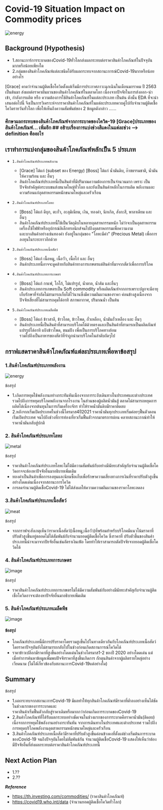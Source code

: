 # Covid-19 Situation Impact on Commodity prices
![energy](https://github.com/bsssgrace/5001-mini-project/assets/114140787/56441409-ee52-470d-a8fa-41b8c24e0c69)

## Background (Hypothesis)
  - 1.สถานะการ์การระบาดของCovid-19ทั่วโลกส่งผลกระทบต่อราคาสินค้าโภคภัณฑ์ในปัจจุบันมากหรือน้อยเพียงใด
  - 2.กลุ่มของสินค้าโภคภัณฑ์แต่ละชนิดได้รับผลกระทบจากสถานะการณ์Covid-19มากหรือน้อยอย่างไร

[Grace] คาดว่าจำนวนผู้ติดเชื้อโควิดตั้งแต่เริ่มมีการประกาศภาวะฉุกเฉินในเดือนมกราคม ปี 2563 เป็นต้นมา ส่งผลต่อราคาผันผวนของสินค้าโภคภัณฑ์ในตลาดโลก เนื่องจากปัจจัยในการส่งออก-นำเข้า, กำลังการผลิต หรือ ความต้องการใช้สินค้าโภคภัณฑ์ในแต่ละประเภท เป็นต้น
ดังนั้น EDA ที่จะนำเสนอต่อไปนี้ จึงเป็นการวิเคราะห์จากราคาสินค้าโภคภัณฑ์ในแต่ละประเภทควบคู่ไปกับจำนวนผู้ติดเชื้อโควิดรายวันทั่วโลก เพื่อให้เห็นถึงความสัมพันธ์ของ 2 ข้อมูลดังกล่าว ......
  
### ศึกษาผลกระทบของสินค้าโภคภัณฑ์จากการะบาดของโควิด-19 [Grace]ประเภทของสินค้าโภคภัณฑ์... เพิ่มอีก ## อธิาบเรื่องการแบ่งช่วงสีแดงในแต่ละช่วง --> definition คืออะไร
## เราทำการแบ่งกลุ่มของสินค้าโภคภัณฑ์หลักเป็น 5 ประเภท 
- `1.สินค้าโภคภัณฑ์ประเภทพลังงาน`
  - [Grace] ได้แก่ (subset ของ Energy) [Boss] ได้แก่ น้ำมันดิบ, ก๊าซธรรมชาติ, น้ำมันให้ความร้อน และ อื่นๆ
  - สินค้าโภคภัณฑ์ประเภทนี้เป็นสินค้าที่มีปริมาณความต้องการเป็นจำนวนมาก เพราะ เป็นปัจจัยสำคัญต่อระบบขนส่งขนาดใหญ่ทั่วโลก และยังเป็นสินค้าหลักในการผลิด 
    พลังงานและความร้อนแก่อุตสาหกรรมหนักขนาดใหญ่และครัวเรือน
    
- `2.สินค้าโภคภัณฑ์ประเภทโลหะ`
  - [Boss] ได้แก่ ดีบุก, ตะกั่ว, อะลุมิเนียม, เงิน, ทองคำ, นิกเกิล, สังกะสี, พาลาเดียม และ อื่นๆ
  - สินค้าโภคภัณฑ์ประเภทนี้ใช้เป็นวัตถุดิบในหลายอุตสาหกรรมหนัก ไม่ว่าจะเป็นอุตสาหกรรมเครื่องใช้ไฟฟ้าหรืออุปกรณ์อิเล็กทรอนิกส์จนไปถึงอุตสาหกรรมเพื่อความงาม  
    และบางสินค้าอย่างเช่นทองคำ ยังอยู่ในกลุ่มของ "โลหะมีค่า" (Precious Metal) เพื่อการลงทุนในระยะยาวอีกด้วย
    
- `3.สินค้าโภคภัณฑ์ประเภทเนื้อสัตว์`
  - [Boss] ได้แก่ เนื้อหมู, เนื้อวัว, เนื้อไก่ และ อื่นๆ
  - สินค้าประเภทนี้อาจจะดูคล้ายกับสินค้าทางการเกษตรแต่สินค้าที่มาจากสัตว์เพื่อการบริโภค
   
- `4.สินค้าโภคภัณฑ์ประเภทการเกษตร`
  - [Boss] ได้แก่ กาแฟ, โกโก้, ไม่แปรรูป, น้ำตาล, น้ำส้ม และอื่นๆ
  - สินค้าประเภทการเกษตรเป็น Soft commodity หรือผลิตภัณฑ์จากการเพราะปลูกจะมีอายุเก็บรักษาที่จำกัดไม่สามารถเก็บได้ไว้นานซึ่งมีความผันผวนของราคา
    ค่อนข้างสูงเนื่องจากปัจจัยเสี่ยงที่ไม่สามารถคุมได้อาทิ สภาพอากาศ, ปริมาณน้ำ เป็นต้น
     
- `5.สินค้าโภคภัณฑ์ประเภทเมล็ดพืช`
  - [Boss] ได้แก่ ข้าวสาลี, ข้าวโอต, ข้าวโพด, ถั่วเหลือง, น้ำมันถั่วเหลือง และ อื่นๆ
  - สินค้าประเภทนี้เป็นสินค้าที่สามารถบริโภคได้ด้วยตรงและเป็นสินค้าที่สามารถเป็นผลิตภัณฑ์แปรรูปได้อาทิ แป้งข้าวโพด, ขนมปัง เพื่อเป็นการบริโภคทางอ้อม        
    รวมไปถึงเป็นอาหารของสัตว์ที่จำถูกนำมาบริโภคในลำดับถัดๆไป

## กราฟแสดราคาสินค้าโภคภัณฑ์แต่ละประเภทเพื่อหาข้อสรุป
### 1.สินค้าโภคภัณฑ์ประเภทพลังงาน

![energy](https://github.com/bsssgrace/5001-mini-project/assets/114140787/56441409-ee52-470d-a8fa-41b8c24e0c69)

  ข้อสรุป
  - 1.เกิดการหยุดใช้พลังงานอย่างกระทันหันเนืองจากการระงับเดินทางในประเทศและต่างประเทศรวมไปถึงการหยุดบริโภคพลังงานจากโรงงาน ในส่วนของผู้ผลิตน้ำมันสู้ 
    ตลาดไม่สามารถหยุดการผลิตได้เนื่องจากต้นทุนในการเริ่มเครื่องจักร ทำให้ราคน้ำมันดิบมีราคาติดลบ
  - 2.หลังจากเริ่มเปิดประเทศในช่วงนี้ไตรมาส4ปี2021 ราคาน้ำมันทุกประเภทเริ่มค่อยๆฟื้นตัวตอนเริ่มเปิดประเทศ จนไปถึงช่วงที่การท่องเที่ยวเริ่มฟื้นตัวจากมาตรการผ่อน 
    คลายสถานะกาณ์ทำให้ราคาน้ำมันกลับสู่ปกติ
    
### 2. สินค้าโภคภัณฑ์ประเภทโลหะ

![metal](https://github.com/bsssgrace/5001-mini-project/assets/114140787/cf81e1c7-e15a-4ce3-a478-4cd06623f2f3)

  ข้อสรุป
  - ราคาสินค้าโภคภัณฑ์ประเภทโลหะไม่ได้มีความสัมพันธ์กับอย่างมีนัยยะสำคัญกับจำนวนผู้ติดเชื่อโควิดอาจจะต้องหาปัจจัยอื่นมาอธิบายเพิ่มเติม
  - ทองคำเป็นสินค้าเพื่อการลงทุนและนิยมซื้อเก็บเพื่อรักษาความเสี่ยงทางการเงินที่ราคาปรับตัวสูงขึ้นอย่างโดดเด่นเนื่องจากสถานะการโควิด
  - การลดจำนวนผู้ติดเชื้อCovid-19 ไม่ได้ส่งผลให้ความความผันผวนของราคาโลหะลดลง 

### 3.สินค้าโภคภัณฑ์ประเภทเนื้อสัตว์

![meat](https://github.com/bsssgrace/5001-mini-project/assets/114140787/63a1a9f9-f8eb-40a6-889a-1a1d173630ee)

  ข้อสรุป
  - จากกราฟจะสังเกตุเห็นว่าราคาเนื้อสัตว์(เนื้อหมู,เนื้อวัว)ที่พร้อมสำหรับบริโภคมีแนวโน้มราคาที่ปรับตัวสูงขึ้นอยู่ตลอดไม่ได้สัมพันธ์กับจำนวนยอดผู้ติดเชื้อโควิด ซึ่งราคาที่ 
    ปรับตัวขึ้นของสินค้าประเภทนี้น่าจะมาจากปัยจัยอื่นเช่นอัตราเงินเฟ้อ โดยทำให้เราสามารถตัดปัจจัยจากยอดผู้ติดเชื่อโควิดได้ 

### 4. สินค้าโภคภัณฑ์ประเภทการเกษตร

![image](https://github.com/bsssgrace/5001-mini-project/assets/117662533/e2722d68-8b64-4170-bfe1-71289e538451)


  ข้อสรุป
  - ราคาสินค้าโภคภัณฑ์ประเภทการเกษตรไม่ได้มีความสัมพันธ์กับอย่างมีนัยยะสำคัญกับจำนวนผู้ติดเชื่อโควิดอาจจะต้องหาปัจจัยอื่นมาอธิบายเพิ่มเติม

### 5. สินค้าโภคภัณฑ์ประเภทเมล็ดพืช

![image](https://github.com/bsssgrace/5001-mini-project/assets/117662533/8951642b-ca9d-430d-9628-a82b070bc5b0)

  #### ข้อสรุป
  - โภคภัณฑ์ประเภทนี้มีการปรับราคาโดยรวมสูงขึ้นไปในทางเดียวกันกับโภคภัณฑ์ประเภทเนื้อสัตว์โดยราคาปัจจุบันยังไม่สามารถกลับไปในช่วงก่อนเกิดสถานการณ์โควิดได้
  - ราคาข้าวเปลือกมีราคาที่สูงขึ้นอย่างโดดเด่นในช่วงไตรมาส1-2 ของปี 2020 อย่างโดดเด่น แต่เมื่อทำการค้นหาข้อมูลเพิ่มพบปัจจัยราคาที่สูงขึ้นเกิดการ 
    กักตุนสินค้าจากผู้ผลิตรายใหญ่อย่างเวียดนาม (ไม่ได้เ้กี่ยวข้องกับสถานะการCovid-19แต่อย่างใด)

## Summary
  ข้อสรุป
  - 1.ผลกระทบจากสถานะการCovid-19 มีผลทำให้ทุกสินค้าโภคภัณฑ์มีราคาที่ต่ำลงอย่างเห็นได้ชัดในช่วงแรกของการระบาดและ                            
      ราคาสินค้าเริ่มฟื้นตัวกลับสู่ราคาเดิมหรือมากกว่าก่อนเกิดการระบาดของCovid-19
  - 2.สินค้าโภคภัณฑ์ที่ได้รับผลกระทบอย่างชัดเจนในช่วงแรกของการระบาดคือราคาน้ำมัน(ติดลบ) เนื่อจากการหยุดใช้พลังงานอย่างกระทันหัน
      จากการเดินทางในประเทศและต่างประเทศ รวมไปถึงการหยุดบริโภคพลังงานอุตสาหกรรมหนักขนาดใหญ่และครัวเรือน
  - 3.สินค้าโภคภัณฑ์ประเภทเนื้อสัตว์มีราคาที่ปรับตัวสูงขึ้นค่อนข้างคงที่ตั้งแต่ช่วงเริ่มต้นการระบาดของCovid-19 จนถึงปัจจุบันโดยไม่สัมพันธ์กัน
      จำนวนผู้ติดเชื้อCovid-19 แสดงให้เห็นว่าต้องมีปัจจัยอื่นที่ส่งผลกระทบต่อราคาสินค้าโภคภัณฑ์ประเภทนี้

## Next Action Plan
  - 1.??
  - 2.??
               
***Reference***
  - https://th.investing.com/commodities/ (ราคาสินค้าโภคภัณฑ์)
  - https://covid19.who.int/data  (จำนวนยอดผู้ติดเชื้อโควิดทั่วโลก)




